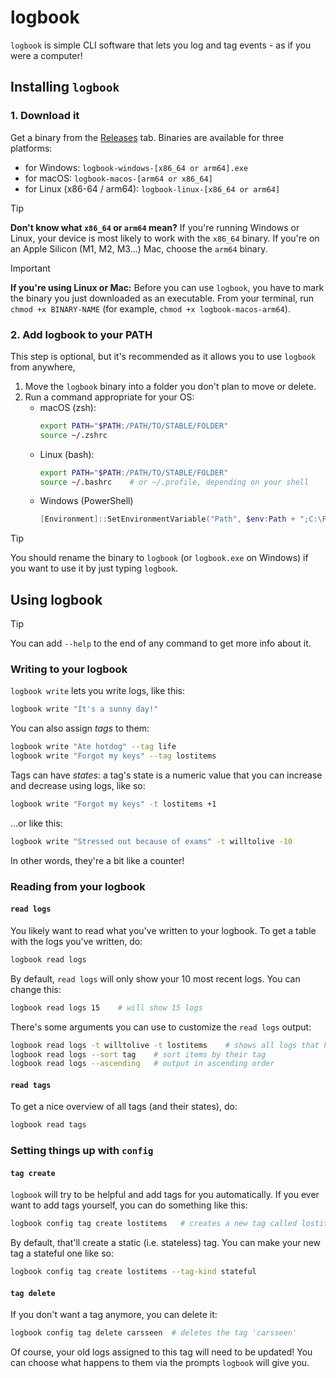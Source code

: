# logbook

`logbook` is simple CLI software that lets you log and tag events - as if you were 
a computer!

## Installing `logbook`

### 1. Download it

Get a binary from the [Releases](https://github.com/hs7t/logbook/releases/) tab. 
Binaries are available for three platforms:

- for Windows: `logbook-windows-[x86_64 or arm64].exe`
- for macOS: `logbook-macos-[arm64 or x86_64]`
- for Linux (x86-64 / arm64): `logbook-linux-[x86_64 or arm64]`

> [!TIP]
> **Don't know what `x86_64` or `arm64` mean?** If you're running Windows or Linux, your
  device is most likely to work with the `x86_64` binary. If you're on an Apple Silicon 
  (M1, M2, M3...) Mac, choose the `arm64` binary.

> [!IMPORTANT]
> **If you're using Linux or Mac:** Before you can use `logbook`, you have to mark the 
  binary you just downloaded as an executable. From your terminal, run `chmod +x BINARY-NAME`
  (for example, `chmod +x logbook-macos-arm64`).

### 2. Add logbook to your PATH

This step is optional, but it's recommended as it allows you to use `logbook` from anywhere,

1. Move the `logbook` binary into a folder you don't plan to move or delete.
2. Run a command appropriate for your OS:
    - macOS (zsh):
        ```bash
        export PATH="$PATH:/PATH/TO/STABLE/FOLDER"
        source ~/.zshrc
        ```
    - Linux (bash):
        ```bash
        export PATH="$PATH:/PATH/TO/STABLE/FOLDER"
        source ~/.bashrc    # or ~/.profile, depending on your shell
        ```
    - Windows (PowerShell)
        ```powershell
        [Environment]::SetEnvironmentVariable("Path", $env:Path + ";C:\PATH\TO\STABLE\FOLDER", "User")
        ```
> [!TIP]
> You should rename the binary to `logbook` (or `logbook.exe` on Windows)
  if you want to use it by just typing `logbook`.

## Using logbook

> [!TIP]
> You can add `--help` to the end of any command to get more info about it.

### Writing to your logbook

`logbook write` lets you write logs, like this:

```bash
logbook write "It's a sunny day!"
```

You can also assign *tags* to them:

```bash
logbook write "Ate hotdog" --tag life
logbook write "Forgot my keys" --tag lostitems
```

Tags can have *states*: a tag's state is a numeric value that you can increase 
and decrease using logs, like so:

```bash
logbook write "Forgot my keys" -t lostitems +1
```

...or like this:

```bash
logbook write "Stressed out because of exams" -t willtolive -10
```

In other words, they're a bit like a counter!

### Reading from your logbook

#### `read logs`

You likely want to read what you've written to your logbook. To 
get a table with the logs you've written, do:

```bash
logbook read logs
```

By default, `read logs` will only show your 10 most recent logs. You can change
this:

```bash
logbook read logs 15    # will show 15 logs
```

There's some arguments you can use to customize the `read logs` output:

```bash
logbook read logs -t willtolive -t lostitems    # shows all logs that have 'willtolive' or 'lostitems' for tags
logbook read logs --sort tag    # sort items by their tag
logbook read logs --ascending   # output in ascending order
```

#### `read tags`

To get a nice overview of all tags (and their states), do:

```bash
logbook read tags
```
### Setting things up with `config`

#### `tag create`

`logbook` will try to be helpful and add tags for you automatically. If you
ever want to add tags yourself, you can do something like this:

```bash
logbook config tag create lostitems   # creates a new tag called lostitems
```

By default, that'll create a static (i.e. stateless) tag. You can make your new
tag a stateful one like so:

```bash
logbook config tag create lostitems --tag-kind stateful
```

#### `tag delete`

If you don't want a tag anymore, you can delete it:

```bash
logbook config tag delete carsseen  # deletes the tag 'carsseen'
```

Of course, your old logs assigned to this tag will need to be updated! You can 
choose what happens to them via the prompts `logbook` will give you.